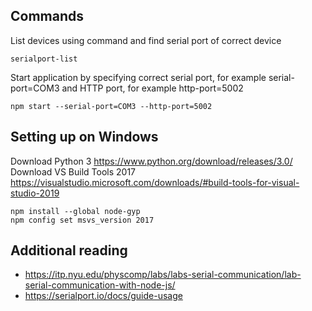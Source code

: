 ## Commands
List devices using command and find serial port of correct device
```
serialport-list
```

Start application by specifying correct serial port, for example serial-port=COM3 and HTTP port, for example http-port=5002
```
npm start --serial-port=COM3 --http-port=5002
```

## Setting up on Windows
Download Python 3 https://www.python.org/download/releases/3.0/
Download VS Build Tools 2017 https://visualstudio.microsoft.com/downloads/#build-tools-for-visual-studio-2019
```
npm install --global node-gyp
npm config set msvs_version 2017
```

## Additional reading
* https://itp.nyu.edu/physcomp/labs/labs-serial-communication/lab-serial-communication-with-node-js/
* https://serialport.io/docs/guide-usage
